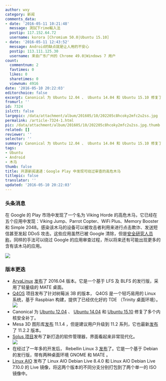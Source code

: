 ```yaml
---
author: wxy
category: 新闻
comments_data:
- date: '2016-05-11 10:21:48'
  message: 測試下rime輸入法
  postip: 117.152.64.72
  username: korora [Chromium 50.0|Ubuntu 15.10]
- date: '2016-05-11 12:43:52'
  message: Android的缺点就是让人用的不安心
  postip: 113.111.125.30
  username: 来自广东广州的 Chrome 49.0|Windows 7 用户
count:
  commentnum: 2
  favtimes: 0
  likes: 0
  sharetimes: 0
  viewnum: 4916
date: '2016-05-10 20:22:03'
editorchoice: false
excerpt: Canonical 为 Ubuntu 12.04 、 Ubuntu 14.04 和 Ubuntu 15.10 修复了多个内核安全补丁。
fromurl: ''
id: 7324
islctt: false
largepic: /data/attachment/album/201605/10/202205c8hcoky2mfc2u2ss.jpg
permalink: /article-7324-1.html
pic: /data/attachment/album/201605/10/202205c8hcoky2mfc2u2ss.jpg.thumb.jpg
related: []
reviewer: ''
selector: ''
summary: Canonical 为 Ubuntu 12.04 、 Ubuntu 14.04 和 Ubuntu 15.10 修复了多个内核安全补丁。
tags:
- Ubuntu
- Android
- 木马
thumb: false
title: 开源新闻速递：Google Play 中发现可绕过审查的高危木马
titlepic: false
translator: ''
updated: '2016-05-10 20:22:03'
---
```


### 头条消息


在 Google 的 Play 市场中发现了一个名为 Viking Horde 的高危木马，它已经在五个应用中发现：Viking Jump、Parrot Copter、WiFi Plus、Memory Booster 和 Simple 2048。感染该木马的设备可以被攻击者利用来进行点击欺诈、发送短信甚至发起 DDoS 攻击。这些应用虽然已被 Google 清除，但是[安全研究人员称](http://blog.checkpoint.com/2016/05/09/viking-horde-a-new-type-of-android-malware-on-google-play/)，同样的手法可以绕过 Google 的应用审查过程，所以将来还有可能出现更多的含有该木马的应用。 


![](/data/attachment/album/201605/10/202205c8hcoky2mfc2u2ss.jpg)


### 版本更迭


* [AryaLinux](http://aryalinux.org/) [发布](http://aryalinux.org/releaseNotes.php?id=1)了 2016.04 版本。它是一个基于 LFS 及 BLFS 的发行版，采用了轻量级的 MATE 桌面。
* [Q4OS](http://www.q4os.org/) 项目发布了针对树莓派 3B 的版本， Q4OS 是一个轻巧易用的 Linux 系统，基于 Raspbian 构建，提供了已经优化好的 TDE （Trinity 桌面环境）。  
![](/data/attachment/album/201605/10/202205jh6361uxz8drf6r3.jpg)
* Canonical 为 [Ubuntu 12.04](http://www.ubuntu.com/usn/usn-2967-1/) 、 [Ubuntu 14.04](http://www.ubuntu.com/usn/usn-2968-1/) 和 [Ubuntu 15.10](http://www.ubuntu.com/usn/usn-2971-1/) 修复了多个内核安全补丁。
* Mesa 3D 图形库[发布](https://lists.freedesktop.org/archives/mesa-announce/2016-May/000214.html) 11.1.4 ，但是建议用户升级到 11.2 系列，它也最新[发布](https://lists.freedesktop.org/archives/mesa-announce/2016-May/000213.html)了 11.2.2 版本。
* [Solus 项目](https//solus-project.com)发布了新打造的软件管理器，界面看起来非常现代化。  
![](/data/attachment/album/201605/10/202206piil3eq3ir9kgo3i.jpg)
* 在经过了一年多的开发后， Rebellin Linux 3 [发布](https://therebellin.com/rebellin-linux-v3-released/)了。它是一个基于 Debian 的发行版，带有两种桌面环境 GNOME 和 MATE 。
* [Linux AIO](http://linuxaio.net/) 发布了 Linux AIO Debian Live 8.4.0 和 Linux AIO Debian Live 7.10.0 的 Live 镜像，将这两个版本的不同分支分别打包到了两个单一的 ISO 镜像中。